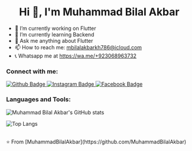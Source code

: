  <h1 align="center">Hi 👋, I'm Muhammad Bilal Akbar</h1>

- 🔭 I’m currently working on Flutter
- 🌱 I’m currently learning Backend
- 💬 Ask me anything about Flutter
- 📫 How to reach me: mbilalakbarkh786@icloud.com
- 📞 Whatsapp me at https://wa.me/+923068963732
  
### Connect with me:
<div id="badges">
  <a href="https://github.com/MuhammadBilalAkbar">
    <img src="https://img.shields.io/badge/Github-white?style=for-the-badge&logo=Github&logoColor=black" alt="Github Badge"/>
  </a>
   <a href="https://www.instagram.com/axif_taj">
    <img src="https://img.shields.io/badge/Instagram-purple?style=for-the-badge&logo=instagram&logoColor=white" alt="Instagram Badge"/>
  </a>
   <a href="https://facebook.com/mbilalakbar0">
    <img src="https://img.shields.io/badge/Facebook-blue?style=for-the-badge&logo=facebook&logoColor=white" alt="Facebook Badge"/>
  </a>
</div>

### Languages and Tools:

![Muhammad Bilal Akbar's GitHub stats](https://github-readme-stats.vercel.app/api?username=MuhammadBilalAkbar&show_icons=true&theme=dark)

![Top Langs](https://github-readme-stats.vercel.app/api/top-langs/?username=MuhammadBilalAkbar&theme=dark)


<br>
⭐️ From [MuhammadBilalAkbar](https://github.com/MuhammadBilalAkbar)
